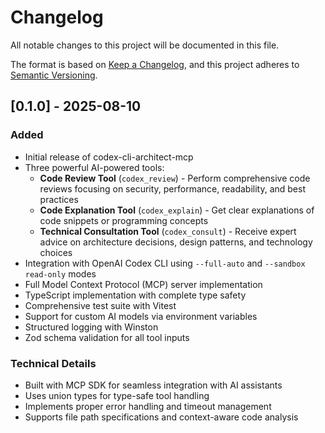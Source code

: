 # Changelog

All notable changes to this project will be documented in this file.

The format is based on [Keep a Changelog](https://keepachangelog.com/en/1.0.0/),
and this project adheres to [Semantic Versioning](https://semver.org/spec/v2.0.0.html).

## [0.1.0] - 2025-08-10

### Added
- Initial release of codex-cli-architect-mcp
- Three powerful AI-powered tools:
  - **Code Review Tool** (`codex_review`) - Perform comprehensive code reviews focusing on security, performance, readability, and best practices
  - **Code Explanation Tool** (`codex_explain`) - Get clear explanations of code snippets or programming concepts
  - **Technical Consultation Tool** (`codex_consult`) - Receive expert advice on architecture decisions, design patterns, and technology choices
- Integration with OpenAI Codex CLI using `--full-auto` and `--sandbox read-only` modes
- Full Model Context Protocol (MCP) server implementation
- TypeScript implementation with complete type safety
- Comprehensive test suite with Vitest
- Support for custom AI models via environment variables
- Structured logging with Winston
- Zod schema validation for all tool inputs

### Technical Details
- Built with MCP SDK for seamless integration with AI assistants
- Uses union types for type-safe tool handling
- Implements proper error handling and timeout management
- Supports file path specifications and context-aware code analysis